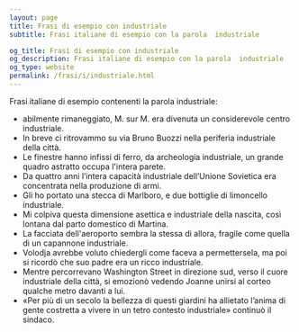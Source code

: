 ```yaml
---
layout: page
title: Frasi di esempio con industriale 
subtitle: Frasi italiane di esempio con la parola  industriale

og_title: Frasi di esempio con industriale 
og_description: Frasi italiane di esempio con la parola  industriale
og_type: website
permalink: /frasi/i/industriale.html
---
```


Frasi italiane di esempio contenenti la parola industriale:


- abilmente rimaneggiato, M. sur M. era divenuta un considerevole centro industriale.
- In breve ci ritrovammo su via Bruno Buozzi nella periferia industriale della città.
- Le finestre hanno infissi di ferro, da archeologia industriale, un grande quadro astratto occupa l'intera parete.
- Da quattro anni l’intera capacità industriale dell’Unione Sovietica era concentrata nella produzione di armi.
- Gli ho portato una stecca di Marlboro, e due bottiglie di limoncello industriale.
- Mi colpiva questa dimensione asettica e industriale della nascita, così lontana dal parto domestico di Martina.
- La facciata dell'aeroporto sembra la stessa di allora, fragile come quella di un capannone industriale.
- Volodja avrebbe voluto chiedergli come faceva a permettersela, ma poi si ricordò che suo padre era un ricco industriale.
- Mentre percorrevano Washington Street in direzione sud, verso il cuore industriale della città, si emozionò vedendo Joanne unirsi al corteo qualche metro davanti a lui.
- «Per più di un secolo la bellezza di questi giardini ha allietato l’anima di gente costretta a vivere in un tetro contesto industriale» continuò il sindaco.
